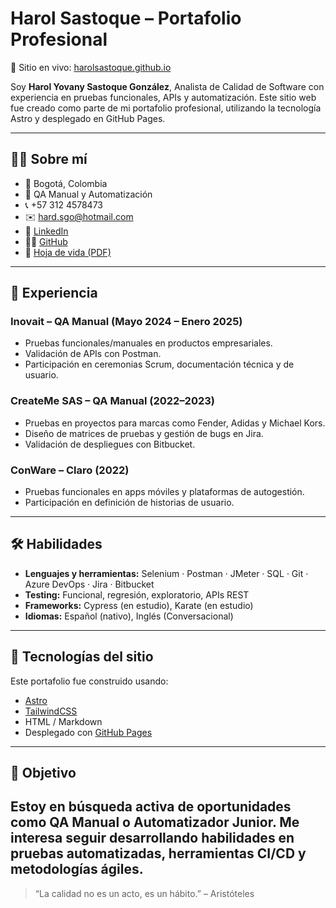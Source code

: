 # Harol Sastoque – Portafolio Profesional

🚀 Sitio en vivo: [harolsastoque.github.io](https://harolsastoque.github.io/HarolSastoque/)

Soy **Harol Yovany Sastoque González**, Analista de Calidad de Software con experiencia en pruebas funcionales, APIs y automatización. Este sitio web fue creado como parte de mi portafolio profesional, utilizando la tecnología Astro y desplegado en GitHub Pages.

---

## 👨‍💻 Sobre mí

- 📍 Bogotá, Colombia
- 🧪 QA Manual y Automatización
- 📞 +57 312 4578473
- ✉️ [hard.sgo@hotmail.com](mailto:hard.sgo@hotmail.com)
- 🔗 [LinkedIn](https://www.linkedin.com/in/harolsastoque/)
- 🧑‍💻 [GitHub](https://github.com/HarolSastoque)
- 📄 [Hoja de vida (PDF)](./HAROL%20SASTOQUE%20GONZALEZ%20MAIN.pdf)

---

## 💼 Experiencia

### Inovait – QA Manual (Mayo 2024 – Enero 2025)
- Pruebas funcionales/manuales en productos empresariales.
- Validación de APIs con Postman.
- Participación en ceremonias Scrum, documentación técnica y de usuario.

### CreateMe SAS – QA Manual (2022–2023)
- Pruebas en proyectos para marcas como Fender, Adidas y Michael Kors.
- Diseño de matrices de pruebas y gestión de bugs en Jira.
- Validación de despliegues con Bitbucket.

### ConWare – Claro (2022)
- Pruebas funcionales en apps móviles y plataformas de autogestión.
- Participación en definición de historias de usuario.

---

## 🛠️ Habilidades

- **Lenguajes y herramientas:** Selenium · Postman · JMeter · SQL · Git · Azure DevOps · Jira · Bitbucket
- **Testing:** Funcional, regresión, exploratorio, APIs REST
- **Frameworks:** Cypress (en estudio), Karate (en estudio)
- **Idiomas:** Español (nativo), Inglés (Conversacional)

---

## 🧰 Tecnologías del sitio

Este portafolio fue construido usando:

- [Astro](https://astro.build/)
- [TailwindCSS](https://tailwindcss.com/)
- HTML / Markdown
- Desplegado con [GitHub Pages](https://pages.github.com/)

---

## 🎯 Objetivo

Estoy en búsqueda activa de oportunidades como QA Manual o Automatizador Junior. Me interesa seguir desarrollando habilidades en pruebas automatizadas, herramientas CI/CD y metodologías ágiles.
---
> “La calidad no es un acto, es un hábito.” – Aristóteles
